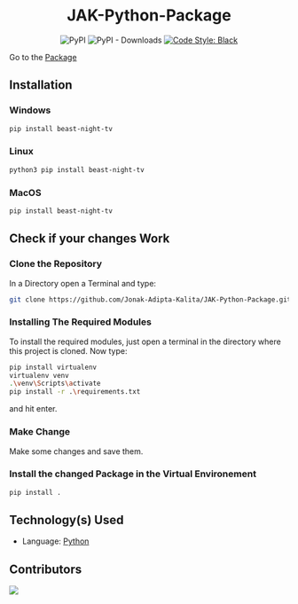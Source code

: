 <div align=center>

# JAK-Python-Package
![PyPI](https://img.shields.io/pypi/v/beast-night-tv?style=for-the-badge)
![PyPI - Downloads](https://img.shields.io/pypi/dd/beast-night-tv?style=for-the-badge)
[![Code Style: Black](https://img.shields.io/badge/Code%20Style-Black-000000.svg?style=for-the-badge)](https://github.com/psf/black)

</div>

Go to the [Package](https://pypi.org/project/beast-night-tv/)

## Installation
### Windows
```bash
pip install beast-night-tv
```

### Linux
```bash 
python3 pip install beast-night-tv
```

### MacOS
```bash
pip install beast-night-tv
```

## Check if your changes Work
### Clone the Repository
In a Directory open a Terminal and type:
```bash
git clone https://github.com/Jonak-Adipta-Kalita/JAK-Python-Package.git
```

### Installing The Required Modules
To install the required modules, just open a terminal in the directory where this project is cloned. Now type: 
```bash
pip install virtualenv
virtualenv venv
.\venv\Scripts\activate
pip install -r .\requirements.txt
``` 
and hit enter.

### Make Change
Make some changes and save them.

### Install the changed Package in the Virtual Environement
```bash
pip install .
```

## Technology(s) Used

-   Language: [Python](https://python.org/)

## Contributors
<a href = "https://github.com/Jonak-Adipta-Kalita/JAK-Python-Package/graphs/contributors">
	<img src = "https://contrib.rocks/image?repo=Jonak-Adipta-Kalita/JAK-Python-Package"/>
</a>
